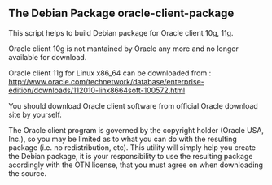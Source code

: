 The Debian Package oracle-client-package
----------------------------------------

This script helps to build Debian package for Oracle client 10g, 11g.

Oracle client 10g is not mantained by Oracle any more and no longer available for download.

Oracle client 11g for Linux x86_64 can be downloaded from :
  http://www.oracle.com/technetwork/database/enterprise-edition/downloads/112010-linx8664soft-100572.html


You should download Oracle client software from official Oracle download site by yourself.

The Oracle сlient program is governed by the copyright holder (Oracle USA, Inc.), so you may be limited 
as to what you can do with the resulting package (i.e. no redistribution, etc). This utility will simply
help you create the Debian package, it is your responsibility to use the resulting package acordingly
with the OTN license, that you must agree on when downloading the source.

